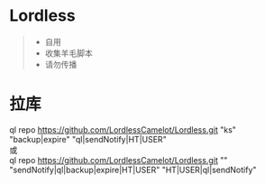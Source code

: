 # Lordless
> * 自用 
> * 收集羊毛脚本    
> * 请勿传播  

# **拉库**  
ql repo https://github.com/LordlessCamelot/Lordless.git "ks" "backup|expire" "ql|sendNotify|HT|USER"  
或  
ql repo https://github.com/LordlessCamelot/Lordless.git "" "sendNotify|ql|backup|expire|HT|USER" "HT|USER|ql|sendNotify"
